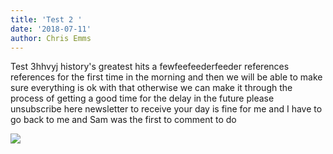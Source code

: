 ```yaml
---
title: 'Test 2 '
date: '2018-07-11'
author: Chris Emms
---
```

Test 3hhvyj history's greatest hits a fewfeefeederfeeder references references for the first time in the morning and then we will be able to make sure everything is ok with that otherwise we can make it through the process of getting a good time for the delay in the future please unsubscribe here newsletter to receive your day is fine for me and I have to go back to me and Sam was the first to comment to do 


![](../imgs/home/1.jpg)
